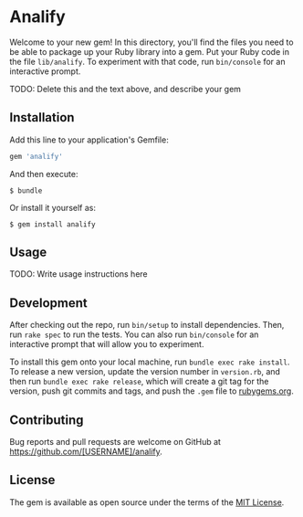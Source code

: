 # Analify

Welcome to your new gem! In this directory, you'll find the files you need to be able to package up your Ruby library into a gem. Put your Ruby code in the file `lib/analify`. To experiment with that code, run `bin/console` for an interactive prompt.

TODO: Delete this and the text above, and describe your gem

## Installation

Add this line to your application's Gemfile:

```ruby
gem 'analify'
```

And then execute:

    $ bundle

Or install it yourself as:

    $ gem install analify

## Usage

TODO: Write usage instructions here

## Development

After checking out the repo, run `bin/setup` to install dependencies. Then, run `rake spec` to run the tests. You can also run `bin/console` for an interactive prompt that will allow you to experiment.

To install this gem onto your local machine, run `bundle exec rake install`. To release a new version, update the version number in `version.rb`, and then run `bundle exec rake release`, which will create a git tag for the version, push git commits and tags, and push the `.gem` file to [rubygems.org](https://rubygems.org).

## Contributing

Bug reports and pull requests are welcome on GitHub at https://github.com/[USERNAME]/analify.


## License

The gem is available as open source under the terms of the [MIT License](http://opensource.org/licenses/MIT).

